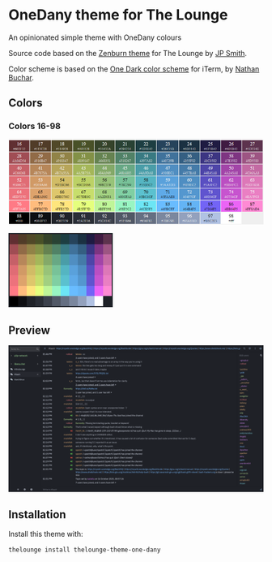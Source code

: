 # OneDany theme for The Lounge

An opinionated simple theme with OneDany colours

Source code based on the [Zenburn theme](https://github.com/thelounge/lounge/blob/master/client/themes/zenburn.css) for The Lounge by [JP Smith](https://github.com/japesinator).

Color scheme is based on the [One Dark color scheme](https://github.com/nathanbuchar/atom-one-dark-terminal) for iTerm, by [Nathan Buchar](https://github.com/nathanbuchar).

## Colors

### Colors 16-98

![Color table](color-table.png)

![On IRC](color-list.png)

## Preview

![On IRC](preview.png)

## Installation

Install this theme with:

```sh
thelounge install thelounge-theme-one-dany
```
